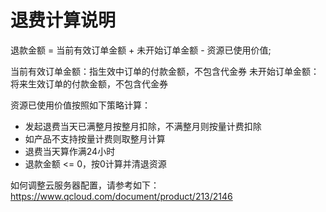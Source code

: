 # 退费计算说明

退款金额 = 当前有效订单金额 + 未开始订单金额 - 资源已使用价值;

当前有效订单金额：指生效中订单的付款金额，不包含代金券
未开始订单金额：将来生效订单的付款金额，不包含代金券

资源已使用价值按照如下策略计算：

- 发起退费当天已满整月按整月扣除，不满整月则按量计费扣除
- 如产品不支持按量计费则取整月计算
- 退费当天算作满24小时
- 退款金额 <= 0，按0计算并清退资源

如何调整云服务器配置，请参考如下：
https://www.qcloud.com/document/product/213/2146